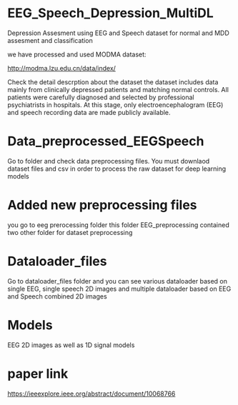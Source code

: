 # EEG_Speech_Depression_MultiDL
Depression Assesment using EEG and Speech dataset for normal and MDD assesment and classification

we have processed and used MODMA dataset: 

http://modma.lzu.edu.cn/data/index/

Check the detail descrption about the dataset
the dataset includes data mainly from clinically depressed patients and matching normal controls. 
All patients were carefully diagnosed and selected by professional psychiatrists in hospitals.
At this stage, only electroencephalogram (EEG) and speech recording data are made publicly available.

# Data_preprocessed_EEGSpeech
Go to folder and check data preprocessing files. You must downlaod dataset files and csv in order to process the raw dataset
for deep learning models
# Added new preprocessing files
you go to eeg prerocessing folder
this folder EEG_preprocessing contained two other folder for dataset preprocessing

# Dataloader_files
Go to dataloader_files folder and you can see various dataloader based on single EEG, single speech 2D images and multiple dataloader 
based on EEG and Speech combined 2D images

# Models
EEG 2D images as well as 1D signal models

# paper link
https://ieeexplore.ieee.org/abstract/document/10068766
